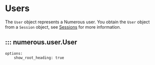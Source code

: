 # Users

The `User` object represents a Numerous user. You obtain the `User` object from a `Session` object, see [Sessions](sessions.md) for more information.

## ::: numerous.user.User
    options:
        show_root_heading: true
